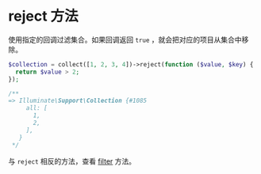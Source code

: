 # reject 方法

使用指定的回调过滤集合。如果回调返回 `true` ，就会把对应的项目从集合中移除。

```php
$collection = collect([1, 2, 3, 4])->reject(function ($value, $key) {
  return $value > 2;
});

/**
=> Illuminate\Support\Collection {#1085
     all: [
       1,
       2,
     ],
   }
 */
```

与 `reject` 相反的方法，查看 [filter](/collections/filter.md) 方法。
